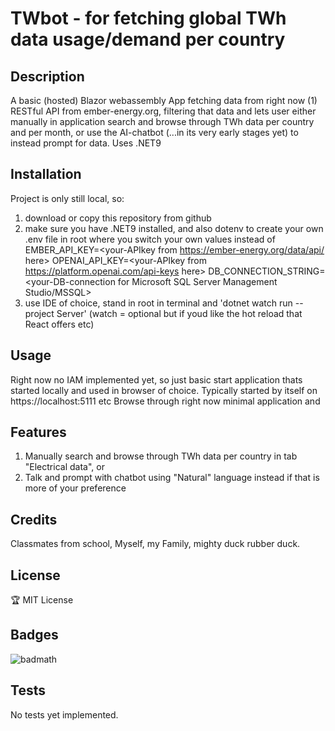 # TWbot - for fetching global TWh data usage/demand per country

## Description
A basic (hosted) Blazor webassembly App fetching data from right now (1) RESTful API from ember-energy.org, filtering that data and lets user either manually in application search and browse through TWh data per country and per month, or use the AI-chatbot (...in its very early stages yet) to instead prompt for data.
Uses .NET9

## Installation

Project is only still local, so: 
1. download or copy this repository from github
2. make sure  you have .NET9 installed, and also dotenv to create your own .env file in root where you switch your own values instead of <randomvalue>
    EMBER_API_KEY=<your-APIkey from https://ember-energy.org/data/api/ here>
    OPENAI_API_KEY=<your-APIkey from https://platform.openai.com/api-keys here>
    DB_CONNECTION_STRING=<your-DB-connection for Microsoft SQL Server Management Studio/MSSQL> 
3. use IDE of choice, stand in root in terminal and 'dotnet watch run --project Server' (watch = optional but if youd like the hot reload that React offers etc)

## Usage
Right now no IAM implemented yet, so just basic start application thats started locally and used in browser of choice. Typically started by itself on https://localhost:5111 etc
Browse through right now minimal application and 

## Features
1. Manually search and browse through TWh data per country in tab "Electrical data", or
2. Talk and prompt with chatbot using "Natural" language instead if that is more of your preference

## Credits
Classmates from school, Myself, my Family, mighty duck rubber duck.

## License
🏆 MIT License

## Badges
![badmath](https://img.shields.io/badge/C#-50%25-blue)

## Tests
No tests yet implemented.